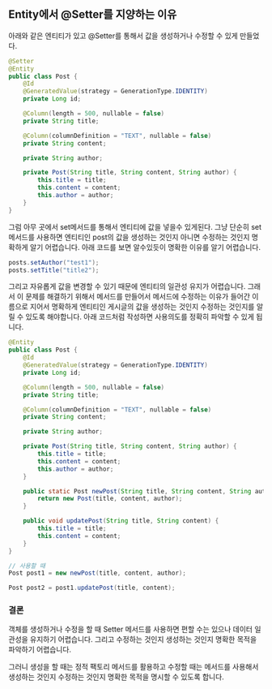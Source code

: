 ## Entity에서 @Setter를 지양하는 이유

아래와 같은 엔티티가 있고 @Setter를 통해서 값을 생성하거나 수정할 수 있게 만들었다.

```java
@Setter
@Entity
public class Post {
    @Id
    @GeneratedValue(strategy = GenerationType.IDENTITY)
    private Long id;

    @Column(length = 500, nullable = false)
    private String title;

    @Column(columnDefinition = "TEXT", nullable = false)
    private String content;

    private String author;

    private Post(String title, String content, String author) {
        this.title = title;
        this.content = content;
        this.author = author;
    }
}
```

그럼 아무 곳에서 set메서드를 통해서 엔티티에 값을 넣을수 있게된다. 그냥 단순히 set 메서드를 사용하면 엔티티인 post의 값을 생성하는 것인지 아니면 수정하는 것인지 명확하게 알기 어렵습니다. 아래 코드를 보면 알수있듯이 명확한 이유를 알기 어렵습니다.

```java
posts.setAuthor("test1");
posts.setTitle("title2");
```

그리고 자유롭게 값을 변경할 수 있기 때문에 엔티티의 일관성 유지가 어렵습니다. 그래서 이 문제를 해결하기 위해서 메서드를 만들어서 메서드에 수정하는 이유가 들어간 이름으로 지어서 명확하게 엔티티인 게시글의 값을 생성하는 것인지 수정하는 것인지를 알릴 수 있도록 해야합니다. 아래 코드처럼 작성하면 사용의도를 정확히 파악할 수 있게 됩니다.

```java
@Entity
public class Post {
    @Id
    @GeneratedValue(strategy = GenerationType.IDENTITY)
    private Long id;

    @Column(length = 500, nullable = false)
    private String title;

    @Column(columnDefinition = "TEXT", nullable = false)
    private String content;

    private String author;

    private Post(String title, String content, String author) {
        this.title = title;
        this.content = content;
        this.author = author;
    }

    public static Post newPost(String title, String content, String author) {
        return new Post(title, content, author);
    }

    public void updatePost(String title, String content) {
        this.title = title;
        this.content = content;
    }
}

// 사용할 때
Post post1 = new newPost(title, content, author);

Post post2 = post1.updatePost(title, content);
```

### 결론

객체를 생성하거나 수정을 할 때 Setter 메서드를 사용하면 편할 수는 있으나 데이터 일관성을 유지하기 어렵습니다. 그리고 수정하는 것인지 생성하는 것인지 명확한 목적을 파악하기 어렵습니다.

그러니 생성을 할 때는 정적 팩토리 메서드를 활용하고 수정할 때는 메서드를 사용해서 생성하는 것인지 수정하는 것인지 명확한 목적을 명시할 수 있도록 합니다.
